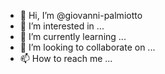 - 👋 Hi, I’m @giovanni-palmiotto
- 👀 I’m interested in ...
- 🌱 I’m currently learning ...
- 💞️ I’m looking to collaborate on ...
- 📫 How to reach me ...

<!---
giovanni-palmiotto/giovanni-palmiotto is a ✨ special ✨ repository because its `README.md` (this file) appears on your GitHub profile.
You can click the Preview link to take a look at your changes.
--->
